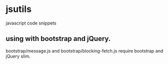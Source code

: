 # jsutils
javascript code snippets

## using with bootstrap and jQuery.
bootstrap/message.js and bootstrap/blocking-fetch.js require bootstrap and jQuery slim.
